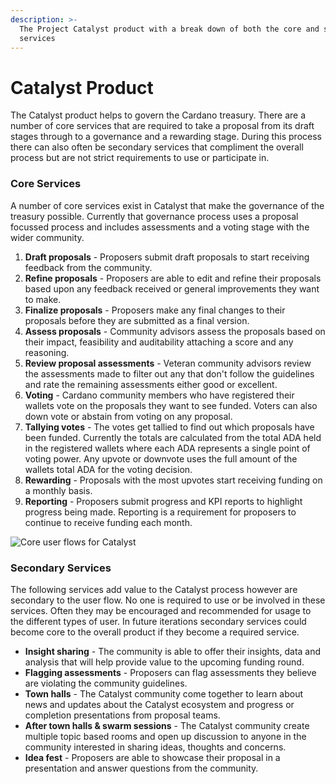 ```yaml
---
description: >-
  The Project Catalyst product with a break down of both the core and secondary
  services
---
```


# Catalyst Product

The Catalyst product helps to govern the Cardano treasury. There are a number of core services that are required to take a proposal from its draft stages through to a governance and a rewarding stage. During this process there can also often be secondary services that compliment the overall process but are not strict requirements to use or participate in.



### Core Services

A number of core services exist in Catalyst that make the governance of the treasury possible. Currently that governance process uses a proposal focussed process and includes assessments and a voting stage with the wider community.



1. **Draft proposals** - Proposers submit draft proposals to start receiving feedback from the community.
2. **Refine proposals** - Proposers are able to edit and refine their proposals based upon any feedback received or general improvements they want to make.
3. **Finalize proposals** - Proposers make any final changes to their proposals before they are submitted as a final version.
4. **Assess proposals** - Community advisors assess the proposals based on their impact, feasibility and auditability attaching a score and any reasoning.
5. **Review proposal assessments** - Veteran community advisors review the assessments made to filter out any that don't follow the guidelines and rate the remaining assessments either good or excellent.
6. **Voting** - Cardano community members who have registered their wallets vote on the proposals they want to see funded. Voters can also down vote or abstain from voting on any proposal.
7. **Tallying votes** - The votes get tallied to find out which proposals have been funded. Currently the totals are calculated from the total ADA held in the registered wallets where each ADA represents a single point of voting power. Any upvote or downvote uses the full amount of the wallets total ADA for the voting decision.
8. **Rewarding** - Proposals with the most upvotes start receiving funding on a monthly basis.&#x20;
9. **Reporting** - Proposers submit progress and KPI reports to highlight progress being made. Reporting is a requirement for proposers to continue to receive funding each month.



![Core user flows for Catalyst ](broken-reference)



### Secondary Services

The following services add value to the Catalyst process however are secondary to the user flow. No one is required to use or be involved in these services. Often they may be encouraged and recommended for usage to the different types of user. In future iterations secondary services could become core to the overall product if they become a required service.



* **Insight sharing** - The community is able to offer their insights, data and analysis that will help provide value to the upcoming funding round.
* **Flagging assessments** - Proposers can flag assessments they believe are violating the community guidelines.
* **Town halls** - The Catalyst community come together to learn about news and updates about the Catalyst ecosystem and progress or completion presentations from proposal teams.
* **After town halls & swarm sessions** - The Catalyst community create multiple topic based rooms and open up discussion to anyone in the community interested in sharing ideas, thoughts and concerns.
* **Idea fest** - Proposers are able to showcase their proposal in a presentation and answer questions from the community.
